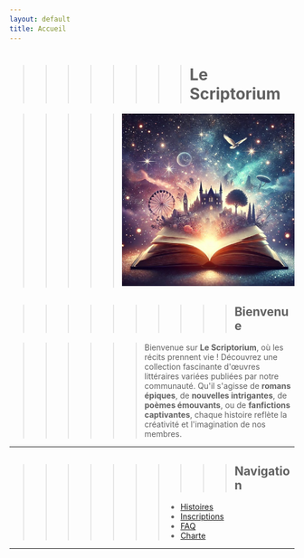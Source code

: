 ```yaml
---
layout: default
title: Accueil
---
```


>>>>>>>> # Le Scriptorium

>>>>> ![Texte alternatif](assets/files/image2.jpg)


>>>>>>>>>> ## Bienvenue

>>>>>> Bienvenue sur **Le Scriptorium**, où les récits prennent vie ! Découvrez une collection fascinante d'œuvres littéraires variées publiées par notre communauté. Qu'il s'agisse de **romans épiques**, de **nouvelles intrigantes**, de **poèmes émouvants**, ou de **fanfictions captivantes**, chaque histoire reflète la créativité et l'imagination de nos membres.

---

>>>>>>>>>> ## Navigation
>>>>>>> - [Histoires](histoires.md)
>>>>>>> - [Inscriptions](inscriptions.md)
>>>>>>> - [FAQ](faq.md)
>>>>>>> - [Charte](charte.md)

---
